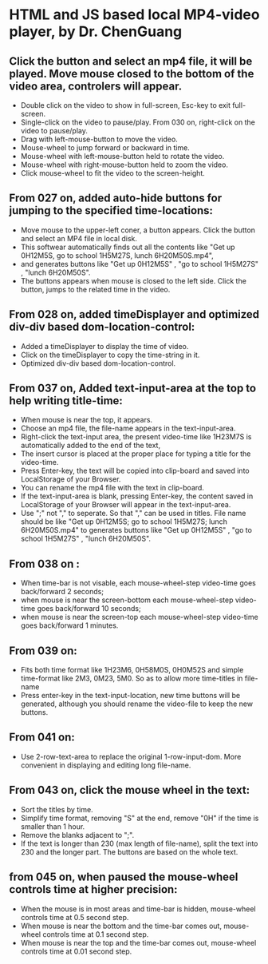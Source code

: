 # HTML and JS based local MP4-video player, by Dr. ChenGuang
## Click the button and select an mp4 file, it will be played. Move mouse closed to the bottom of the video area, controlers will appear.
- Double click on the video to show in full-screen, Esc-key to exit full-screen.
- Single-click on the video to pause/play. From 030 on, right-click on the video to pause/play.
- Drag with left-mouse-button to move the video.
- Mouse-wheel to jump forward or backward in time.
- Mouse-wheel with left-mouse-button held to rotate the video.
- Mouse-wheel with right-mouse-button held to zoom the video.
- Click mouse-wheel to fit the video to the screen-height.
## From 027 on, added auto-hide buttons for jumping to the specified time-locations:
- Move mouse to the upper-left coner, a button appears. Click the button and select an MP4 file in local disk. 
- This softwear automatically finds out all the contents like "Get up 0H12M5S, go to school 1H5M27S, lunch 6H20M50S.mp4", 
- and generates buttons like "Get up 0H12M5S" , "go to school 1H5M27S" , "lunch 6H20M50S". 
- The buttons appears when mouse is closed to the left side. Click the button, jumps to the related time in the video.
## From 028 on, added timeDisplayer and optimized div-div based dom-location-control:
- Added a timeDisplayer to display the time of video. 
- Click on the timeDisplayer to copy the time-string in it. 
- Optimized div-div based dom-location-control.
## From 037 on, Added text-input-area at the top to help writing title-time: 
- When mouse is near the top, it appears. 
- Choose an mp4 file, the file-name appears in the text-input-area. 
- Right-click the text-input area, the present video-time like 1H23M7S is automatically added to the end of the text, 
- The insert cursor is placed at the proper place for typing a title for the video-time. 
- Press Enter-key, the text will be copied into clip-board and saved into LocalStorage of your Browser. 
- You can rename the mp4 file with the text in clip-board. 
- If the text-input-area is blank, pressing Enter-key, the content saved in LocalStorage of your Browser will appear in the text-input-area.
- Use ";" not "," to seperate. So that "," can be used in titles. File name should be like "Get up 0H12M5S; go to school 1H5M27S; lunch 6H20M50S.mp4" to generates buttons like "Get up 0H12M5S" , "go to school 1H5M27S" , "lunch 6H20M50S".
## From 038 on : 
- When time-bar is not visable, each mouse-wheel-step video-time goes back/forward 2 seconds; 
- when mouse is near the screen-bottom each mouse-wheel-step video-time goes back/forward 10 seconds; 
- when mouse is near the screen-top each mouse-wheel-step video-time goes back/forward 1 minutes.
## From 039 on:
- Fits both time format like 1H23M6, 0H58M0S, 0H0M52S and simple time-format like 2M3, 0M23, 5M0. So as to allow more time-titles in file-name
- Press enter-key in the text-input-location, new time buttons will be generated, although you should rename the video-file to keep the new buttons.
## From 041 on:
- Use 2-row-text-area to replace the original 1-row-input-dom. More convenient in displaying and editing long file-name.
## From 043 on, click the mouse wheel in the text:
- Sort the titles by time. 
- Simplify time format, removing "S" at the end, remove "0H" if the time is smaller than 1 hour.
- Remove the blanks adjacent to ";".
- If the text is longer than 230 (max length of file-name), split the text into 230 and the longer part. The buttons are based on the whole text.
## from 045 on, when paused the mouse-wheel controls time at higher precision:
- When the mouse is in most areas and time-bar is hidden, mouse-wheel controls time at 0.5 second step.
- When mouse is near the bottom and the time-bar comes out, mouse-wheel controls time at 0.1 second step.
- When mouse is near the top and the time-bar comes out, mouse-wheel controls time at 0.01 second step.
